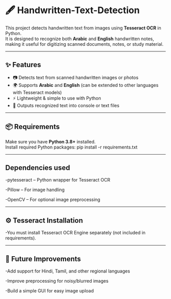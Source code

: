 # 🖋️ Handwritten-Text-Detection 

This project detects handwritten text from images using **Tesseract OCR** in Python.  
It is designed to recognize both **Arabic** and **English** handwritten notes, making it useful for digitizing scanned documents, notes, or study material.

---

## ✨ Features
- 📷 Detects text from scanned handwritten images or photos  
- 🌍 Supports **Arabic** and **English** (can be extended to other languages with Tesseract models)  
- ⚡ Lightweight & simple to use with Python  
- 📂 Outputs recognized text into console or text files  

--- 

## 📦 Requirements
Make sure you have **Python 3.8+** installed.  
Install required Python packages: 
pip install -r requirements.txt

---

## Dependencies used
 -pytesseract – Python wrapper for Tesseract OCR
 
 -Pillow – For image handling
 
 -OpenCV – For optional image preprocessing

---

## ⚙️ Tesseract Installation
   -You must install Tesseract OCR Engine separately (not included in requirements).

---

## 🔮 Future Improvements
   -Add support for Hindi, Tamil, and other regional languages
   
   -Improve preprocessing for noisy/blurred images
   
   -Build a simple GUI for easy image upload
